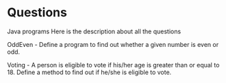 # Questions
Java programs
Here is the description about all the questions


OddEven - Define a program to find out whether a given number is even or odd.

Voting - A person is eligible to vote if his/her age is greater than or equal to 18. Define a method to find out if he/she is eligible to vote.
